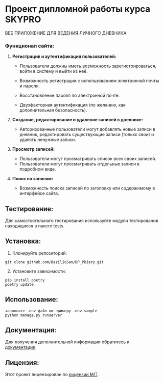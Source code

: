 # Проект дипломной работы курса SKYPRO

ВЕБ ПРИЛОЖЕНИЕ ДЛЯ ВЕДЕНИЯ ЛИЧНОГО ДНЕВНИКА

### Функционал сайта:

1. **Регистрация и аутентификация пользователей:**
   - Пользователи должны иметь возможность зарегистрироваться, войти в систему и выйти из неё.

   - Возможность регистрации с использованием электронной почты и пароля.

   - Восстановление пароля по электронной почте.

   - Двухфакторная аутентификация (по желанию, как дополнительная безопасность).

2. **Создание, редактирование и удаление записей в дневнике:**
   - Авторизованные пользователи могут добавлять новые записи в дневник,
    редактировать существующие записи (только свои) и удалять ненужные записи.
3. **Просмотр записей:**
   - Пользователи могут просматривать список всех своих записей.
   - Пользователи могут просматривать отдельные записи в подробном виде.
4. **Поиск по записям:**
   - Возможность поиска записей по заголовку или содержимому в интерфейсе сайта.


## Тестирование:

Для самостоятельного тестирования используйте модули тестирования находящиеся в пакете tests.

## Установка:

1. Клонируйте репозиторий:
```
git clone github.com/BazilioSan/DP_PDiary.git
```
2. Установите зависимости:
```
pip install poetry
poetry update
```
## Использование:
```
заполните .env файл по примеру .env.sample
python manage.py runserver
```
## Документация:

Для получения дополнительной информации обратитесь к [документации](docs/README.md).

## Лицензия:


Этот проект лицензирован по [лицензии MIT](LICENSE).
